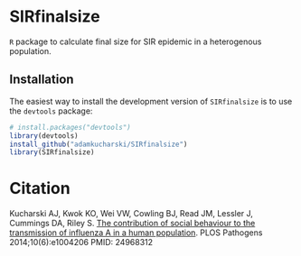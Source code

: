# SIRfinalsize

`R` package to calculate final size for SIR epidemic in a heterogenous population.

## Installation

The easiest way to install the development version of `SIRfinalsize` is to use the `devtools` package:

```r
# install.packages("devtools")
library(devtools)
install_github("adamkucharski/SIRfinalsize")
library(SIRfinalsize)

```
# Citation

Kucharski AJ, Kwok KO, Wei VW, Cowling BJ, Read JM, Lessler J, Cummings DA, Riley S. [The contribution of social behaviour to the transmission of influenza A in a human population](http://journals.plos.org/plospathogens/article?id=10.1371/journal.ppat.1004206). PLOS Pathogens 2014;10(6):e1004206 PMID: 24968312